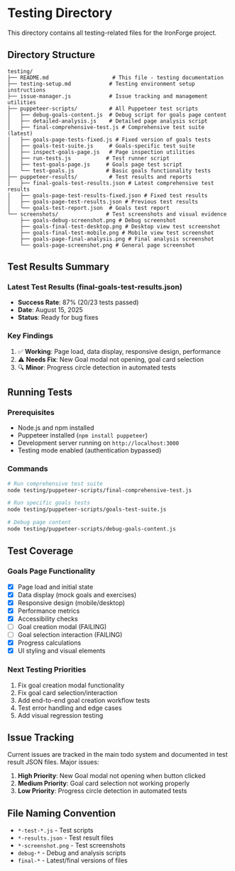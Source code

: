 # Testing Directory

This directory contains all testing-related files for the IronForge project.

## Directory Structure

```
testing/
├── README.md                    # This file - testing documentation
├── testing-setup.md            # Testing environment setup instructions
├── issue-manager.js            # Issue tracking and management utilities
├── puppeteer-scripts/          # All Puppeteer test scripts
│   ├── debug-goals-content.js  # Debug script for goals page content
│   ├── detailed-analysis.js    # Detailed page analysis script
│   ├── final-comprehensive-test.js # Comprehensive test suite (latest)
│   ├── goals-page-tests-fixed.js # Fixed version of goals tests
│   ├── goals-test-suite.js     # Goals-specific test suite
│   ├── inspect-goals-page.js   # Page inspection utilities
│   ├── run-tests.js           # Test runner script
│   ├── test-goals-page.js     # Goals page test script
│   └── test-goals.js          # Basic goals functionality tests
├── puppeteer-results/          # Test results and reports
│   ├── final-goals-test-results.json # Latest comprehensive test results
│   ├── goals-page-test-results-fixed.json # Fixed test results
│   ├── goals-page-test-results.json # Previous test results
│   └── goals-test-report.json  # Goals test report
└── screenshots/               # Test screenshots and visual evidence
    ├── goals-debug-screenshot.png # Debug screenshot
    ├── goals-final-test-desktop.png # Desktop view test screenshot
    ├── goals-final-test-mobile.png # Mobile view test screenshot
    ├── goals-page-final-analysis.png # Final analysis screenshot
    └── goals-page-screenshot.png # General page screenshot
```

## Test Results Summary

### Latest Test Results (final-goals-test-results.json)
- **Success Rate**: 87% (20/23 tests passed)
- **Date**: August 15, 2025
- **Status**: Ready for bug fixes

### Key Findings
1. ✅ **Working**: Page load, data display, responsive design, performance
2. ⚠️ **Needs Fix**: New Goal modal not opening, goal card selection
3. 🔍 **Minor**: Progress circle detection in automated tests

## Running Tests

### Prerequisites
- Node.js and npm installed
- Puppeteer installed (`npm install puppeteer`)
- Development server running on `http://localhost:3000`
- Testing mode enabled (authentication bypassed)

### Commands
```bash
# Run comprehensive test suite
node testing/puppeteer-scripts/final-comprehensive-test.js

# Run specific goals tests
node testing/puppeteer-scripts/goals-test-suite.js

# Debug page content
node testing/puppeteer-scripts/debug-goals-content.js
```

## Test Coverage

### Goals Page Functionality
- [x] Page load and initial state
- [x] Data display (mock goals and exercises)
- [x] Responsive design (mobile/desktop)
- [x] Performance metrics
- [x] Accessibility checks
- [ ] Goal creation modal (FAILING)
- [ ] Goal selection interaction (FAILING)
- [x] Progress calculations
- [x] UI styling and visual elements

### Next Testing Priorities
1. Fix goal creation modal functionality
2. Fix goal card selection/interaction
3. Add end-to-end goal creation workflow tests
4. Test error handling and edge cases
5. Add visual regression testing

## Issue Tracking

Current issues are tracked in the main todo system and documented in test result JSON files. Major issues:

1. **High Priority**: New Goal modal not opening when button clicked
2. **Medium Priority**: Goal card selection not working properly
3. **Low Priority**: Progress circle detection in automated tests

## File Naming Convention

- `*-test-*.js` - Test scripts
- `*-results.json` - Test result files
- `*-screenshot.png` - Test screenshots
- `debug-*` - Debug and analysis scripts
- `final-*` - Latest/final versions of files